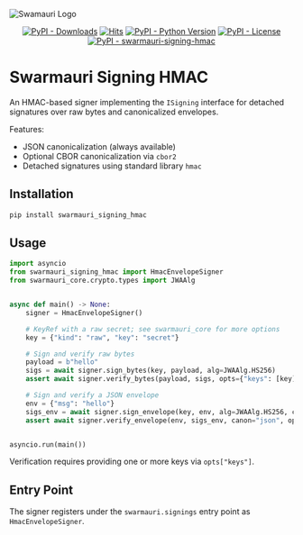 ![Swamauri Logo](https://res.cloudinary.com/dbjmpekvl/image/upload/v1730099724/Swarmauri-logo-lockup-2048x757_hww01w.png)

<p align="center">
    <a href="https://pypi.org/project/swarmauri-signing-hmac/">
        <img src="https://img.shields.io/pypi/dm/swarmauri-signing-hmac" alt="PyPI - Downloads"/></a>
    <a href="https://hits.sh/github.com/swarmauri/swarmauri-sdk/tree/master/pkgs/standards/swarmauri_signing_hmac/">
        <img alt="Hits" src="https://hits.sh/github.com/swarmauri/swarmauri-sdk/tree/master/pkgs/standards/swarmauri_signing_hmac.svg"/></a>
    <a href="https://pypi.org/project/swarmauri-signing-hmac/">
        <img src="https://img.shields.io/pypi/pyversions/swarmauri-signing-hmac" alt="PyPI - Python Version"/></a>
    <a href="https://pypi.org/project/swarmauri-signing-hmac/">
        <img src="https://img.shields.io/pypi/l/swarmauri-signing-hmac" alt="PyPI - License"/></a>
    <a href="https://pypi.org/project/swarmauri-signing-hmac/">
        <img src="https://img.shields.io/pypi/v/swarmauri-signing-hmac?label=swarmauri-signing-hmac&color=green" alt="PyPI - swarmauri-signing-hmac"/></a>
</p>

# Swarmauri Signing HMAC

An HMAC-based signer implementing the `ISigning` interface for detached
signatures over raw bytes and canonicalized envelopes.

Features:
- JSON canonicalization (always available)
- Optional CBOR canonicalization via `cbor2`
- Detached signatures using standard library `hmac`

## Installation

```bash
pip install swarmauri_signing_hmac
```

## Usage

```python
import asyncio
from swarmauri_signing_hmac import HmacEnvelopeSigner
from swarmauri_core.crypto.types import JWAAlg


async def main() -> None:
    signer = HmacEnvelopeSigner()

    # KeyRef with a raw secret; see swarmauri_core for more options
    key = {"kind": "raw", "key": "secret"}

    # Sign and verify raw bytes
    payload = b"hello"
    sigs = await signer.sign_bytes(key, payload, alg=JWAAlg.HS256)
    assert await signer.verify_bytes(payload, sigs, opts={"keys": [key]})

    # Sign and verify a JSON envelope
    env = {"msg": "hello"}
    sigs_env = await signer.sign_envelope(key, env, alg=JWAAlg.HS256, canon="json")
    assert await signer.verify_envelope(env, sigs_env, canon="json", opts={"keys": [key]})


asyncio.run(main())
```

Verification requires providing one or more keys via `opts["keys"]`.

## Entry Point

The signer registers under the `swarmauri.signings` entry point as `HmacEnvelopeSigner`.
